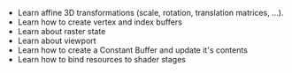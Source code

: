 - Learn affine 3D transformations (scale, rotation, translation matrices, ...). 
- Learn how to create vertex and index buffers
- Learn about raster state
- Learn about viewport
- Learn how to create a Constant Buffer and update it's contents
- Learn how to bind resources to shader stages